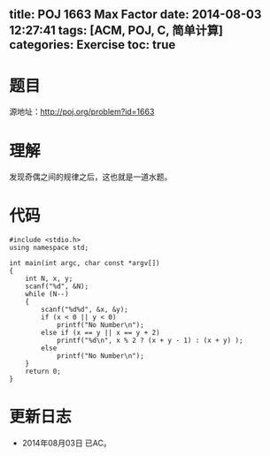 ﻿title: POJ 1663 Max Factor
date: 2014-08-03 12:27:41
tags: [ACM, POJ, C, 简单计算]
categories: Exercise
toc: true
---
# 题目
源地址：http://poj.org/problem?id=1663

# 理解
发现奇偶之间的规律之后，这也就是一道水题。

<!-- more -->

# 代码
```
#include <stdio.h>
using namespace std;

int main(int argc, char const *argv[])
{
    int N, x, y;
    scanf("%d", &N);
    while (N--)
    {
        scanf("%d%d", &x, &y);
        if (x < 0 || y < 0)
            printf("No Number\n");
        else if (x == y || x == y + 2)
            printf("%d\n", x % 2 ? (x + y - 1) : (x + y) );
        else
            printf("No Number\n");
    }
    return 0;
}
```
	
# 更新日志
- 2014年08月03日 已AC。